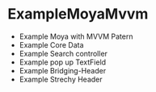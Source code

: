 # ExampleMoyaMvvm

- Example Moya with MVVM Patern
- Example Core Data
- Example Search controller
- Example pop up TextField
- Example Bridging-Header
- Example Strechy Header
